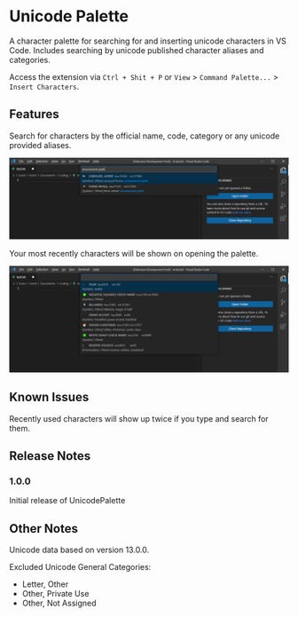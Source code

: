 # Unicode Palette

A character palette for searching for and inserting unicode characters in VS Code. Includes searching by unicode published character aliases and categories.

Access the extension via `Ctrl + Shit + P` or `View` > `Command Palette...` > `Insert Characters`.

## Features

Search for characters by the official name, code, category or any unicode provided aliases.

![Search by alias](readmeFiles\aliases.png)

Your most recently characters will be shown on opening the palette.

![Recently used](readmeFiles\recently_used.png)

## Known Issues

Recently used characters will show up twice if you type and search for them.

## Release Notes

### 1.0.0

Initial release of UnicodePalette

## Other Notes

Unicode data based on version 13.0.0.

Excluded Unicode General Categories:

-   Letter, Other
-   Other, Private Use
-   Other, Not Assigned

